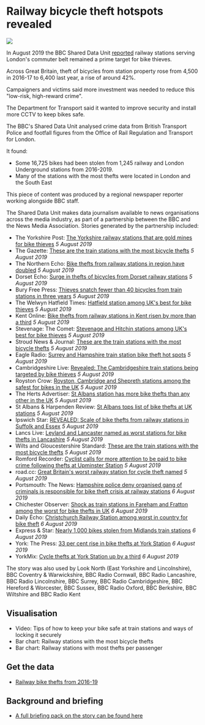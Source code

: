 # Railway bicycle theft hotspots revealed

![](https://ichef.bbci.co.uk/news/624/cpsprodpb/606D/production/_108158642_e111bbb9-0d02-4012-a624-49ddb2dc8167.jpg)

In August 2019 the BBC Shared Data Unit [reported](https://www.bbc.co.uk/news/uk-england-49154673) railway stations serving London's commuter belt remained a prime target for bike thieves.

Across Great Britain, theft of bicycles from station property rose from 4,500 in 2016-17 to 6,400 last year, a rise of around 42%.

Campaigners and victims said more investment was needed to reduce this "low-risk, high-reward crime".

The Department for Transport said it wanted to improve security and install more CCTV to keep bikes safe.

The BBC's Shared Data Unit analysed crime data from British Transport Police and footfall figures from the Office of Rail Regulation and Transport for London.

It found:
- Some 16,725 bikes had been stolen from 1,245 railway and London Underground stations from 2016-2019. 
- Many of the stations with the most thefts were located in London and the South East

This piece of content was produced by a regional newspaper reporter working alongside BBC staff.

The Shared Data Unit makes data journalism available to news organisations across the media industry, as part of a partnership between the BBC and the News Media Association. Stories generated by the partnership included:

* The Yorkshire Post: [The Yorkshire railway stations that are gold mines for bike thieves](https://www.yorkshirepost.co.uk/news/crime/the-yorkshire-railway-stations-that-are-gold-mines-for-bike-thieves-1-9914957) *5 August 2019*
* The Gazette: [These are the train stations with the most bicycle thefts]( https://www.gazetteseries.co.uk/news/17815669.train-stations-bicycle-thefts/) *5 August 2019*
* The Northern Echo: [Bike thefts from railway stations in region have doubled](https://www.thenorthernecho.co.uk/news/17815222.bike-thefts-railway-stations-region-doubled/) *5 August 2019*
* Dorset Echo: [Surge in thefts of bicycles from Dorset railway stations](https://www.dorsetecho.co.uk/news/17815160.dorset-stations-among-hit-rise-bicycle-thefts/) *5 August 2019*
* Bury Free Press: [Thieves snatch fewer than 40 bicycles from train stations in three years](https://www.buryfreepress.co.uk/news/fewer-than-40-bikes-stolen-from-train-stations-over-the-past-three-years-9078237/) *5 August 2019*
* The Welwyn Hatfield Times: [Hatfield station among UK's best for bike thieves](https://www.whtimes.co.uk/news/hatfield-station-was-33rd-bike-thefts-in-uk-1-6196856) *5 August 2019*
* Kent Online: [Bike thefts from railway stations in Kent risen by more than a third](https://www.kentonline.co.uk/kent/news/bike-thefts-at-all-time-high-209755/) *5 August 2019*
* Stevenage: The Comet: [Stevenage and Hitchin stations among UK's best for bike thieves](https://www.thecomet.net/news/stevenage-hitchin-letchworth-arlesey-stations-feature-in-british-transport-police-bike-theft-data-1-6196695) *5 August 2019*
* Stroud News & Journal: [These are the train stations with the most bicycle thefts](https://www.stroudnewsandjournal.co.uk/news/17815670.train-stations-bicycle-thefts/) *5 August 2019*
* Eagle Radio: [Surrey and Hampshire train station bike theft hot spots](https://www.eagleradio.co.uk/news/local-news/2925866/surrey-and-hampshire-train-station-bike-theft-hot-spots/) *5 August 2019*
* Cambridgeshire Live: [Revealed: The Cambridgeshire train stations being targeted by bike thieves](https://www.cambridge-news.co.uk/news/cambridge-news/cambridge-north-cycle-theft-station-16699853) *5 August 2019*
* Royston Crow: [Royston, Cambridge and Shepreth stations among the safest for bikes in the UK](https://www.royston-crow.co.uk/news/royston-and-cambridge-bike-theft-data-1-6196898) *5 August 2019*
* The Herts Advertiser: [St Albans station has more bike thefts than any other in the UK](https://www.hertsad.co.uk/news/st-albans-and-harpenden-train-station-bike-theft-figures-1-6198789) *5 August 2019*
* St Albans & Harpenden Review: [St Albans tops list of bike thefts at UK stations](https://www.stalbansreview.co.uk/news/17816756.st-albans-tops-list-bike-thefts-uk-stations/) *5 August 2019*
* Ipswich Star: [REVEALED: Scale of bike thefts from railway stations in Suffolk and Essex](https://www.ipswichstar.co.uk/news/bike-thefts-from-railway-stations-in-suffolk-and-north-essex-1-6198541) *5 August 2019*
* Lancs Live: [Leyland and Lancaster named as worst stations for bike thefts in Lancashire](https://www.lancs.live/news/lancashire-news/leyland-lancaster-named-worst-stations-16667039) *5 August 2019*
* Wilts and Gloucestershire Standard: [These are the train stations with the most bicycle thefts](https://www.wiltsglosstandard.co.uk/news/17815671.train-stations-bicycle-thefts/) *5 August 2019*
* Romford Recorder: [Cyclist calls for more attention to be paid to bike crime following thefts at Upminster Station](https://www.romfordrecorder.co.uk/news/cyclist-has-multiple-bikes-stolen-at-upminster-station-1-6200140) *5 August 2019*
* road.cc: [Great Britain's worst railway station for cycle theft named](https://road.cc/content/news/265115-great-britains-worst-railway-station-cycle-theft-named) *5 August 2019*
* Portsmouth: The News: [Hampshire police deny organised gang of criminals is responsible for bike theft crisis at railway stations](https://www.portsmouth.co.uk/news/crime/hampshire-police-deny-organised-gang-of-criminals-is-responsible-for-bike-theft-crisis-at-railway-stations-1-9023603) *6 August 2019*
* Chichester Observer: [Shock as train stations in Fareham and Fratton among the worst for bike thefts in UK](https://www.chichester.co.uk/news/crime/shock-as-train-stations-in-fareham-and-fratton-among-the-worst-for-bike-thefts-in-uk-1-9023527) *6 August 2019*
* Daily Echo: [Christchurch Railway Station among worst in country for bike theft](https://www.bournemouthecho.co.uk/news/17817976.christchurch-railway-station-among-worst-country-bike-theft/) *6 August 2019*
* Express & Star: [Nearly 1,000 bikes stolen from Midlands train stations](https://www.expressandstar.com/news/local-hubs/wolverhampton/2019/08/06/nearly-1000-bikes-stolen-from-midlands-train-stations/) *6 August 2019*
* York: The Press: [33 per cent rise in bike thefts at York Station](https://www.yorkpress.co.uk/news/17817353.33-per-cent-rise-bike-thefts-york-station/) *6 August 2019*
* YorkMix: [Cycle thefts at York Station up by a third](https://www.yorkmix.com/cycle-thefts-at-york-station-up-by-a-third/) *6 August 2019*

The story was also used by Look North (East Yorkshire and Lincolnshire), BBC Coventry & Warwickshire, BBC Radio Cornwall, BBC Radio Lancashire, BBC Radio Lincolnshire, BBC Surrey, BBC Radio Cambridgeshire, BBC Hereford & Worcester, BBC Sussex, BBC Radio Oxford, BBC Berkshire, BBC Wiltshire and BBC Radio Kent 

## Visualisation

* Video: Tips of how to keep your bike safe at train stations and ways of locking it securely
* Bar chart: Railway stations with the most bicycle thefts
* Bar chart: Railway stations with most thefts per passenger

## Get the data 

* [Railway bike thefts from 2016-19](https://docs.google.com/spreadsheets/d/1XWgZctywYXfhFxInBL4w49dM-704XRVDvkIcvezGlF4/edit#gid=0)

## Background and briefing

* [A full briefing pack on the story can be found here](https://drive.google.com/file/d/1mWMqsgc4bHhAeRdaHXh7T8JZraN6sOe1/view)
